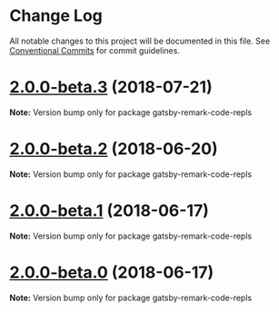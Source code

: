 # Change Log

All notable changes to this project will be documented in this file.
See [Conventional Commits](https://conventionalcommits.org) for commit guidelines.

<a name="2.0.0-beta.3"></a>

# [2.0.0-beta.3](https://github.com/gatsbyjs/gatsby/tree/master/packages/gatsby-remark-code-repls/compare/gatsby-remark-code-repls@2.0.0-beta.2...gatsby-remark-code-repls@2.0.0-beta.3) (2018-07-21)

**Note:** Version bump only for package gatsby-remark-code-repls

<a name="2.0.0-beta.2"></a>

# [2.0.0-beta.2](https://github.com/gatsbyjs/gatsby/tree/master/packages/gatsby-remark-code-repls/compare/gatsby-remark-code-repls@2.0.0-beta.1...gatsby-remark-code-repls@2.0.0-beta.2) (2018-06-20)

**Note:** Version bump only for package gatsby-remark-code-repls

<a name="2.0.0-beta.1"></a>

# [2.0.0-beta.1](https://github.com/gatsbyjs/gatsby/tree/master/packages/gatsby-remark-code-repls/compare/gatsby-remark-code-repls@2.0.0-beta.0...gatsby-remark-code-repls@2.0.0-beta.1) (2018-06-17)

**Note:** Version bump only for package gatsby-remark-code-repls

<a name="2.0.0-beta.0"></a>

# [2.0.0-beta.0](https://github.com/gatsbyjs/gatsby/tree/master/packages/gatsby-remark-code-repls/compare/gatsby-remark-code-repls@1.0.11...gatsby-remark-code-repls@2.0.0-beta.0) (2018-06-17)

**Note:** Version bump only for package gatsby-remark-code-repls
